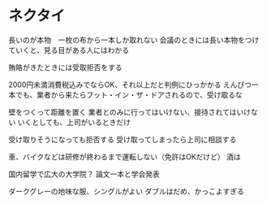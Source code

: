 # ネクタイ

長いのが本物　一枚の布から一本しか取れない
会議のときには長い本物をつけていくと、見る目がある人にはわかる

賄賂がきたときには受取拒否をする

2000円未満消費税込みでならOK、それ以上だと判例にひっかかる
えんぴつ一本でも、業者から来たらフット・イン・ザ・ドアされるので、受け取るな

壁をつくって距離を置く
業者とのみに行ってはいけない、接待されてはいけない
いくとしても、上司がいるときだけ

受け取りそうになっても拒否する
受け取ってしまったら上司に相談する

車、バイクなどは研修が終わるまで運転しない（免許はOKだけど）
酒は

国内留学で広大の大学院？
論文一本と学会発表

ダークグレーの地味な服、シングルがよい
ダブルはだめ、かっこよすぎる